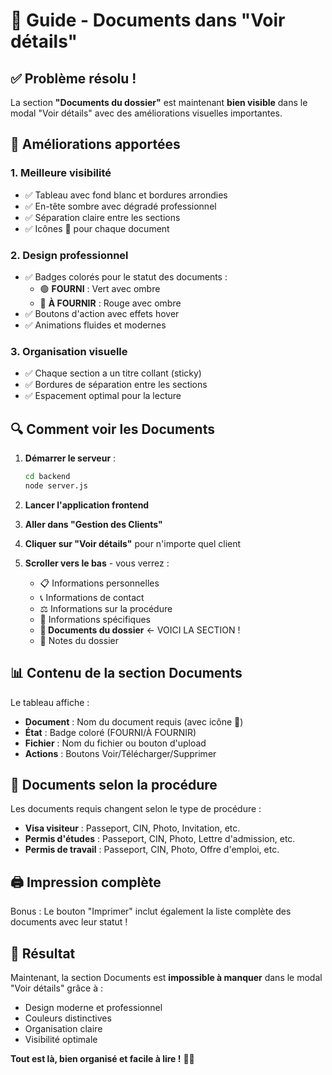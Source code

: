 # 📁 Guide - Documents dans "Voir détails"

## ✅ Problème résolu !

La section **"Documents du dossier"** est maintenant **bien visible** dans le modal "Voir détails" avec des améliorations visuelles importantes.

## 🎯 Améliorations apportées

### 1. **Meilleure visibilité**
- ✅ Tableau avec fond blanc et bordures arrondies
- ✅ En-tête sombre avec dégradé professionnel
- ✅ Séparation claire entre les sections
- ✅ Icônes 📄 pour chaque document

### 2. **Design professionnel**
- ✅ Badges colorés pour le statut des documents :
  - 🟢 **FOURNI** : Vert avec ombre
  - 🔴 **À FOURNIR** : Rouge avec ombre
- ✅ Boutons d'action avec effets hover
- ✅ Animations fluides et modernes

### 3. **Organisation visuelle**
- ✅ Chaque section a un titre collant (sticky)
- ✅ Bordures de séparation entre les sections
- ✅ Espacement optimal pour la lecture

## 🔍 Comment voir les Documents

1. **Démarrer le serveur** :
   ```bash
   cd backend
   node server.js
   ```

2. **Lancer l'application frontend**

3. **Aller dans "Gestion des Clients"**

4. **Cliquer sur "Voir détails"** pour n'importe quel client

5. **Scroller vers le bas** - vous verrez :
   - 📋 Informations personnelles
   - 📞 Informations de contact  
   - ⚖️ Informations sur la procédure
   - 📝 Informations spécifiques
   - **📁 Documents du dossier** ← VOICI LA SECTION !
   - 📝 Notes du dossier

## 📊 Contenu de la section Documents

Le tableau affiche :
- **Document** : Nom du document requis (avec icône 📄)
- **État** : Badge coloré (FOURNI/À FOURNIR)
- **Fichier** : Nom du fichier ou bouton d'upload
- **Actions** : Boutons Voir/Télécharger/Supprimer

## 🎨 Documents selon la procédure

Les documents requis changent selon le type de procédure :
- **Visa visiteur** : Passeport, CIN, Photo, Invitation, etc.
- **Permis d'études** : Passeport, CIN, Photo, Lettre d'admission, etc.
- **Permis de travail** : Passeport, CIN, Photo, Offre d'emploi, etc.

## 🖨️ Impression complète

Bonus : Le bouton "Imprimer" inclut également la liste complète des documents avec leur statut !

## 🎉 Résultat

Maintenant, la section Documents est **impossible à manquer** dans le modal "Voir détails" grâce à :
- Design moderne et professionnel
- Couleurs distinctives
- Organisation claire
- Visibilité optimale

**Tout est là, bien organisé et facile à lire !** 📁✨ 